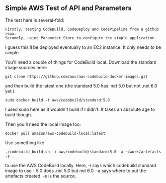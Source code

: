## Simple AWS Test of API and Parameters ##

The test here is several-fold:

    Firstly, testing CodeBuild, CodeDeploy and CodePipeline from a github repo.
    Secondly, using Parameter Store to configure the simple application.

I guess this'll be deployed eventually to an EC2 instance.  It only needs to be simple.

You'll need a couple of things for CodeBuild local.  Download the standard image sources here:

    git clone https://github.com/aws/aws-codebuild-docker-images.git

and then build the latest one (the standard 5.0 has .net 5.0 but not .net 6.0 yet.)

    sudo docker build -t aws/codebuild/standard:5.0 .

I used sudo here as it wouldn't build if I didn't.  It takes an absolute age to build though.

Then you'll need the local image too:

    docker pull amazon/aws-codebuild-local:latest

Use something like

    ./codebuild_build.sh -i aws/codebuild/standard:5.0 -a ~/work/artefacts -s .

to use the AWS CodeBuild locally.  Here, -i says which codebuild standard image to use - 5.0 does .net 5.0 but not 6.0.  -a says where to put the artefacts created. -s is the source.
